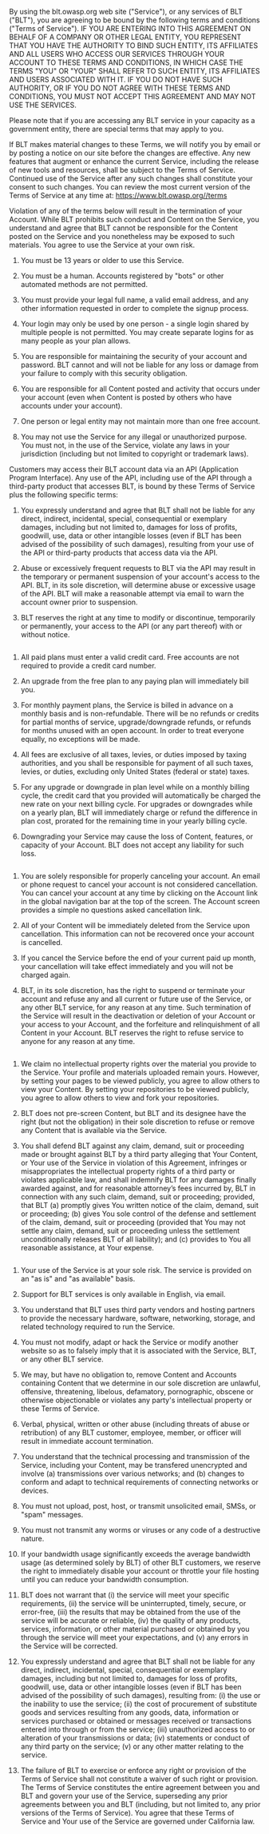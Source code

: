 By using the blt.owasp.org web site ("Service"), or any services of BLT ("BLT"), you are agreeing to be bound by the following terms and conditions ("Terms of Service"). IF YOU ARE ENTERING INTO THIS AGREEMENT ON BEHALF OF A COMPANY OR OTHER LEGAL ENTITY, YOU REPRESENT THAT YOU HAVE THE AUTHORITY TO BIND SUCH ENTITY, ITS AFFILIATES AND ALL USERS WHO ACCESS OUR SERVICES THROUGH YOUR ACCOUNT TO THESE TERMS AND CONDITIONS, IN WHICH CASE THE TERMS "YOU" OR "YOUR" SHALL REFER TO SUCH ENTITY, ITS AFFILIATES AND USERS ASSOCIATED WITH IT. IF YOU DO NOT HAVE SUCH AUTHORITY, OR IF YOU DO NOT AGREE WITH THESE TERMS AND CONDITIONS, YOU MUST NOT ACCEPT THIS AGREEMENT AND MAY NOT USE THE SERVICES.

Please note that if you are accessing any BLT service in your capacity as a government entity, there are special terms that may apply to you.

If BLT makes material changes to these Terms, we will notify you by email or by posting a notice on our site before the changes are effective. Any new features that augment or enhance the current Service, including the release of new tools and resources, shall be subject to the Terms of Service. Continued use of the Service after any such changes shall constitute your consent to such changes. You can review the most current version of the Terms of Service at any time at: https://www.blt.owasp.org//terms

Violation of any of the terms below will result in the termination of your Account. While BLT prohibits such conduct and Content on the Service, you understand and agree that BLT cannot be responsible for the Content posted on the Service and you nonetheless may be exposed to such materials. You agree to use the Service at your own risk.

1. You must be 13 years or older to use this Service.

2. You must be a human. Accounts registered by "bots" or other automated methods are not permitted.

3. You must provide your legal full name, a valid email address, and any other information requested in order to complete the signup process.

4. Your login may only be used by one person - a single login shared by multiple people is not permitted. You may create separate logins for as many people as your plan allows.

5. You are responsible for maintaining the security of your account and password. BLT cannot and will not be liable for any loss or damage from your failure to comply with this security obligation.

6. You are responsible for all Content posted and activity that occurs under your account (even when Content is posted by others who have accounts under your account).

7. One person or legal entity may not maintain more than one free account.

8. You may not use the Service for any illegal or unauthorized purpose. You must not, in the use of the Service, violate any laws in your jurisdiction (including but not limited to copyright or trademark laws).


Customers may access their BLT account data via an API (Application Program Interface). Any use of the API, including use of the API through a third-party product that accesses BLT, is bound by these Terms of Service plus the following specific terms:

1. You expressly understand and agree that BLT shall not be liable for any direct, indirect, incidental, special, consequential or exemplary damages, including but not limited to, damages for loss of profits, goodwill, use, data or other intangible losses (even if BLT has been advised of the possibility of such damages), resulting from your use of the API or third-party products that access data via the API.

2. Abuse or excessively frequent requests to BLT via the API may result in the temporary or permanent suspension of your account's access to the API. BLT, in its sole discretion, will determine abuse or excessive usage of the API. BLT will make a reasonable attempt via email to warn the account owner prior to suspension.

3. BLT reserves the right at any time to modify or discontinue, temporarily or permanently, your access to the API (or any part thereof) with or without notice.

```
```

1. All paid plans must enter a valid credit card. Free accounts are not required to provide a credit card number.
2. An upgrade from the free plan to any paying plan will immediately bill you.

3. For monthly payment plans, the Service is billed in advance on a monthly basis and is non-refundable. There will be no refunds or credits for partial months of service, upgrade/downgrade refunds, or refunds for months unused with an open account. In order to treat everyone equally, no exceptions will be made.

4. All fees are exclusive of all taxes, levies, or duties imposed by taxing authorities, and you shall be responsible for payment of all such taxes, levies, or duties, excluding only United States (federal or state) taxes.

5. For any upgrade or downgrade in plan level while on a monthly billing cycle, the credit card that you provided will automatically be charged the new rate on your next billing cycle.
For upgrades or downgrades while on a yearly plan, BLT will immediately charge or refund the difference in plan cost, prorated for the remaining time in your yearly billing cycle.

6. Downgrading your Service may cause the loss of Content, features, or capacity of your Account. BLT does not accept any liability for such loss.

```
```

1. You are solely responsible for properly canceling your account. An email or phone request to cancel your account is not considered cancellation. You can cancel your account at any time by clicking on the Account link in the global navigation bar at the top of the screen. The Account screen provides a simple no questions asked cancellation link.

2. All of your Content will be immediately deleted from the Service upon cancellation. This information can not be recovered once your account is cancelled.

3. If you cancel the Service before the end of your current paid up month, your cancellation will take effect immediately and you will not be charged again.

4. BLT, in its sole discretion, has the right to suspend or terminate your account and refuse any and all current or future use of the Service, or any other BLT service, for any reason at any time. Such termination of the Service will result in the deactivation or deletion of your Account or your access to your Account, and the forfeiture and relinquishment of all Content in your Account. BLT reserves the right to refuse service to anyone for any reason at any time.

```
```

1. We claim no intellectual property rights over the material you provide to the Service. Your profile and materials uploaded remain yours. However, by setting your pages to be viewed publicly, you agree to allow others to view your Content. By setting your repositories to be viewed publicly, you agree to allow others to view and fork your repositories.

2. BLT does not pre-screen Content, but BLT and its designee have the right (but not the obligation) in their sole discretion to refuse or remove any Content that is available via the Service.

3. You shall defend BLT against any claim, demand, suit or proceeding made or brought against BLT by a third party alleging that Your Content, or Your use of the Service in violation of this Agreement, infringes or misappropriates the intellectual property rights of a third party or violates applicable law, and shall indemnify BLT for any damages finally awarded against, and for reasonable attorney’s fees incurred by, BLT in connection with any such claim, demand, suit or proceeding; provided, that BLT (a) promptly gives You written notice of the claim, demand, suit or proceeding; (b) gives You sole control of the defense and settlement of the claim, demand, suit or proceeding (provided that You may not settle any claim, demand, suit or proceeding unless the settlement unconditionally releases BLT of all liability); and (c) provides to You all reasonable assistance, at Your expense.

```
```

1. Your use of the Service is at your sole risk. The service is provided on an "as is" and "as available" basis.

2. Support for BLT services is only available in English, via email.

3. You understand that BLT uses third party vendors and hosting partners to provide the necessary hardware, software, networking, storage, and related technology required to run the Service.

4. You must not modify, adapt or hack the Service or modify another website so as to falsely imply that it is associated with the Service, BLT, or any other BLT service.

5. We may, but have no obligation to, remove Content and Accounts containing Content that we determine in our sole discretion are unlawful, offensive, threatening, libelous, defamatory, pornographic, obscene or otherwise objectionable or violates any party's intellectual property or these Terms of Service.

6. Verbal, physical, written or other abuse (including threats of abuse or retribution) of any BLT customer, employee, member, or officer will result in immediate account termination.

7. You understand that the technical processing and transmission of the Service, including your Content, may be transfered unencrypted and involve (a) transmissions over various networks; and (b) changes to conform and adapt to technical requirements of connecting networks or devices.

8. You must not upload, post, host, or transmit unsolicited email, SMSs, or "spam" messages.

9. You must not transmit any worms or viruses or any code of a destructive nature.

10. If your bandwidth usage significantly exceeds the average bandwidth usage (as determined solely by BLT) of other BLT customers, we reserve the right to immediately disable your account or throttle your file hosting until you can reduce your bandwidth consumption.

11. BLT does not warrant that (i) the service will meet your specific requirements, (ii) the service will be uninterrupted, timely, secure, or error-free, (iii) the results that may be obtained from the use of the service will be accurate or reliable, (iv) the quality of any products, services, information, or other material purchased or obtained by you through the service will meet your expectations, and (v) any errors in the Service will be corrected.

12. You expressly understand and agree that BLT shall not be liable for any direct, indirect, incidental, special, consequential or exemplary damages, including but not limited to, damages for loss of profits, goodwill, use, data or other intangible losses (even if BLT has been advised of the possibility of such damages), resulting from: (i) the use or the inability to use the service; (ii) the cost of procurement of substitute goods and services resulting from any goods, data, information or services purchased or obtained or messages received or transactions entered into through or from the service; (iii) unauthorized access to or alteration of your transmissions or data; (iv) statements or conduct of any third party on the service; (v) or any other matter relating to the service.

13. The failure of BLT to exercise or enforce any right or provision of the Terms of Service shall not constitute a waiver of such right or provision. The Terms of Service constitutes the entire agreement between you and BLT and govern your use of the Service, superseding any prior agreements between you and BLT (including, but not limited to, any prior versions of the Terms of Service). You agree that these Terms of Service and Your use of the Service are governed under California law.

